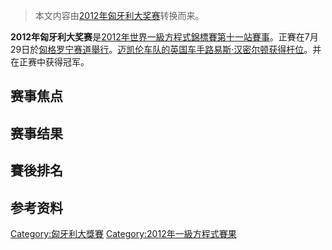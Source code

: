 > 本文内容由[2012年匈牙利大奖赛](https://zh.wikipedia.org/wiki/2012年匈牙利大奖赛)转换而来。


**2012年匈牙利大奖赛**是[2012年世界一級方程式錦標賽第十一站賽事](https://zh.wikipedia.org/wiki/2012年世界一級方程式錦標賽 "wikilink")。正賽在7月29日於[匈格罗宁赛道舉行](https://zh.wikipedia.org/wiki/匈格罗宁赛道 "wikilink")。[迈凯伦车队的英国车手](https://zh.wikipedia.org/wiki/迈凯伦车队 "wikilink")[路易斯·汉密尔顿获得杆位](https://zh.wikipedia.org/wiki/路易斯·汉密尔顿 "wikilink")。并在正赛中获得冠军。

## 赛事焦点

## 赛事结果

## 賽後排名

## 参考资料

[Category:匈牙利大獎賽](https://zh.wikipedia.org/wiki/Category:匈牙利大獎賽 "wikilink") [Category:2012年一級方程式賽果](https://zh.wikipedia.org/wiki/Category:2012年一級方程式賽果 "wikilink")